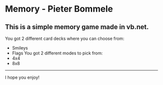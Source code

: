 # Memory - Pieter Bommele
This is a simple memory game made in vb.net.
---------------------------------------------
You got 2 different card decks where you can choose from:
  - Smileys
  - Flags
You got 2 different modes to pick from:
  - 4x4
  - 8x8
---------------------------------------------
I hope you enjoy!
